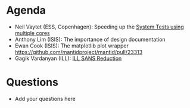 Agenda
======

* Neil Vaytet (ESS, Copenhagen): Speeding up the [System Tests using multiple cores](https://github.com/mantidproject/mantid/blob/master/dev-docs/source/SystemTests.rst#running-the-tests-on-multiple-cores)
* Anthony Lim (ISIS): The importance of design documentation
* Ewan Cook (ISIS): The matplotlib plot wrapper https://github.com/mantidproject/mantid/pull/23313
* Gagik Vardanyan (ILL): [ILL SANS Reduction](https://github.com/mantidproject/mantid/pull/23340)

Questions
=========

* Add your questions here
